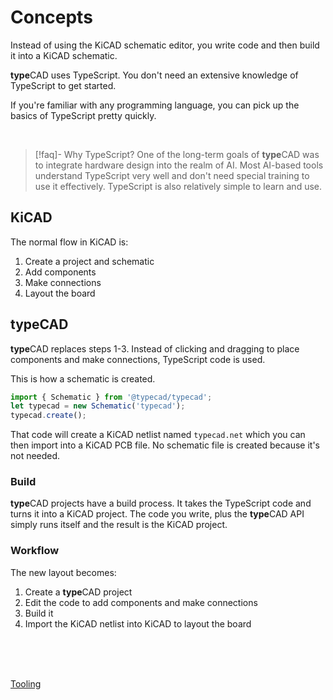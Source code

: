 <script lang="ts">
    import { ScrollArea } from "$lib/components/ui/scroll-area/index.js";
    import { buttonVariants } from "$lib/components/ui/button";
    import ChevronRight from "lucide-svelte/icons/chevron-right";
    let { data }: { data: PageData } = $props();
</script>

# Concepts

Instead of using the KiCAD schematic editor, you write code and then build it into a KiCAD schematic.

**type**CAD uses TypeScript. You don't need an extensive knowledge of TypeScript to get started. 

If you're familiar with any programming language, you can pick up the basics of TypeScript pretty quickly. 

<br>

> [!faq]- Why TypeScript?
> One of the long-term goals of **type**CAD was to integrate hardware design into the realm of AI. Most AI-based tools understand TypeScript very well and don't need special training to use it effectively.
> TypeScript is also relatively simple to learn and use. 

## KiCAD
The normal flow in KiCAD is:
1. Create a project and schematic
2. Add components
3. Make connections
4. Layout the board

## **type**CAD
**type**CAD replaces steps 1-3. Instead of clicking and dragging to place components and make connections, TypeScript code is used. 

This is how a schematic is created.

<ScrollArea orientation="both">

```ts 
import { Schematic } from '@typecad/typecad';
let typecad = new Schematic('typecad');
typecad.create();
```
</ScrollArea>

That code will create a KiCAD netlist named `typecad.net` which you can then import into a KiCAD PCB file. No schematic file is created because it's not needed.

### Build
**type**CAD projects have a build process. It takes the TypeScript code and turns it into a KiCAD project. The code you write, plus the **type**CAD API simply runs itself and the result is the KiCAD project. 

### Workflow
The new layout becomes:
1. Create a **type**CAD project
2. Edit the code to add components and make connections
3. Build it
4. Import the KiCAD netlist into KiCAD to layout the board


<div class="relative">
<br/>
<br/>
<br/>
    <p class="absolute right-0">
       <a href="/docs/tooling" class={buttonVariants({ variant: "outline" })}>Tooling<ChevronRight /></a>
    </p>
</div>